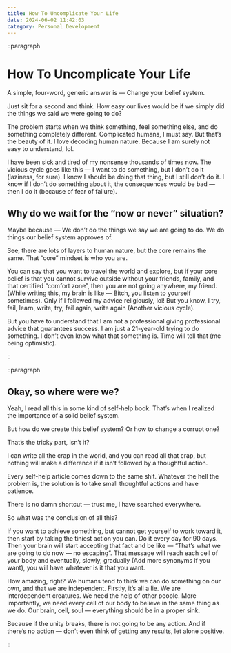```yaml
---
title: How To Uncomplicate Your Life
date: 2024-06-02 11:42:03
category: Personal Development
---
```


::paragraph

# How To Uncomplicate Your Life

A simple, four-word, generic answer is — Change your belief system.

Just sit for a second and think. How easy our lives would be if we simply did the things we said we were going to do?

The problem starts when we think something, feel something else, and do something completely different. Complicated humans, I must say. But that’s the beauty of it. I love decoding human nature. Because I am surely not easy to understand, lol.

I have been sick and tired of my nonsense thousands of times now. The vicious cycle goes like this — I want to do something, but I don’t do it (laziness, for sure). I know I should be doing that thing, but I still don’t do it. I know if I don’t do something about it, the consequences would be bad — then I do it (because of fear of failure).

## Why do we wait for the “now or never” situation?

Maybe because — We don’t do the things we say we are going to do. We do things our belief system approves of.

See, there are lots of layers to human nature, but the core remains the same. That “core” mindset is who you are.

You can say that you want to travel the world and explore, but if your core belief is that you cannot survive outside without your friends, family, and that certified “comfort zone”, then you are not going anywhere, my friend. (While writing this, my brain is like — Bitch, you listen to yourself sometimes). Only if I followed my advice religiously, lol! But you know, I try, fail, learn, write, try, fail again, write again (Another vicious cycle).

But you have to understand that I am not a professional giving professional advice that guarantees success. I am just a 21-year-old trying to do something. I don’t even know what that something is. Time will tell that (me being optimistic).

::

::paragraph

## Okay, so where were we?

Yeah, I read all this in some kind of self-help book. That’s when I realized the importance of a solid belief system.

But how do we create this belief system? Or how to change a corrupt one?

That’s the tricky part, isn’t it?

I can write all the crap in the world, and you can read all that crap, but nothing will make a difference if it isn’t followed by a thoughtful action.

Every self-help article comes down to the same shit. Whatever the hell the problem is, the solution is to take small thoughtful actions and have patience.

There is no damn shortcut — trust me, I have searched everywhere.

So what was the conclusion of all this?

If you want to achieve something, but cannot get yourself to work toward it, then start by taking the tiniest action you can. Do it every day for 90 days. Then your brain will start accepting that fact and be like — “That’s what we are going to do now — no escaping”. That message will reach each cell of your body and eventually, slowly, gradually (Add more synonyms if you want), you will have whatever is it that you want.

How amazing, right? We humans tend to think we can do something on our own, and that we are independent. Firstly, it’s all a lie. We are interdependent creatures. We need the help of other people. More importantly, we need every cell of our body to believe in the same thing as we do. Our brain, cell, soul — everything should be in a proper sink.

Because if the unity breaks, there is not going to be any action. And if there’s no action — don’t even think of getting any results, let alone positive.

::

